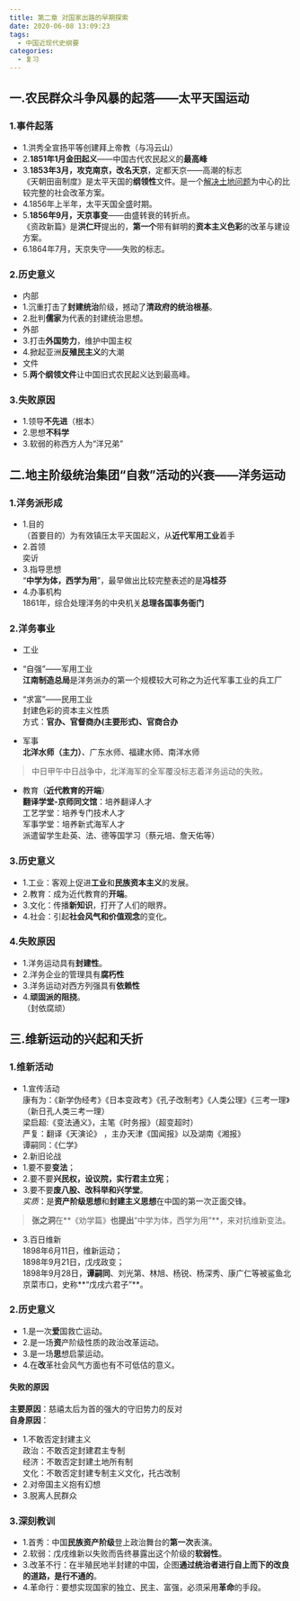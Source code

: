 ```yaml
---
title: 第二章 对国家出路的早期探索
date: 2020-06-08 13:09:23
tags: 
  - 中国近现代史纲要
categories:
  - 复习
---
```

## 一.农民群众斗争风暴的起落——太平天国运动

### 1.事件起落
- 1.洪秀全宣扬平等创建拜上帝教（与冯云山）
- 2.**1851年1月金田起义**——中国古代农民起义的**最高峰**
- 3.**1853年3月，攻克南京，改名天京**，定都天京——高潮的标志   
《天朝田亩制度》是太平天国的**纲领性**文件。是一个<u>解决土地问题</u>为中心的比较完整的社会改革方案。
- 4.1856年上半年，太平天国全盛时期。
- 5.**1856年9月，天京事变**——由盛转衰的转折点。  
《资政新篇》是**洪仁玕**提出的，**第一个**带有鲜明的**资本主义色彩**的改革与建设方案。
- 6.1864年7月，天京失守——失败的标志。
 
### 2.历史意义
- 内部
 - 1.沉重打击了**封建统治**阶级，撼动了**清政府的统治根基**。
 - 2.批判**儒家**为代表的封建统治思想。
- 外部
 - 3.打击**外国势力**，维护中国主权
 - 4.掀起亚洲**反殖民主义**的大潮
- 文件
 - 5.**两个纲领文件**让中国旧式农民起义达到最高峰。
 
### 3.失败原因
- 1.领导**不先进**（根本）
- 2.思想**不科学**
- 3.软弱的称西方人为“洋兄弟”

## 二.地主阶级统治集团“自救”活动的兴衰——洋务运动

### 1.洋务派形成
- 1.目的  
（首要目的）为有效镇压太平天国起义，从**近代军用工业**着手
- 2.首领  
奕䜣
- 3.指导思想  
“**中学为体，西学为用**”，最早做出比较完整表述的是**冯桂芬**
- 4.办事机构  
1861年，综合处理洋务的中央机关**总理各国事务衙门**

### 2.洋务事业
- 工业
 - “自强”——军用工业  
 **江南制造总局**是洋务派办的第一个规模较大可称之为近代军事工业的兵工厂
 - “求富”——民用工业   
封建色彩的资本主义性质  
方式：**官办、官督商办(主要形式)、官商合办** 

- 军事  
**北洋水师（主力）**、广东水师、福建水师、南洋水师


>中日甲午中日战争中，北洋海军的全军覆没标志着洋务运动的失败。

- 教育（**近代教育的开端**）  
**翻译学堂-京师同文馆**：培养翻译人才  
工艺学堂：培养专门技术人才  
军事学堂：培养新式海军人才  
派遣留学生赴英、法、德等国学习（蔡元培、詹天佑等）

### 3.历史意义
- 1.工业：客观上促进**工业**和**民族资本主义**的发展。
- 2.教育：成为近代教育的**开端**。
- 3.文化：传播**新知识**，打开了人们的眼界。
- 4.社会：引起**社会风气和价值观念**的变化。

### 4.失败原因
- 1.洋务运动具有**封建性**。
- 2.洋务企业的管理具有**腐朽性**
- 3.洋务运动对西方列强具有**依赖性**
- 4.**顽固派的阻挠**。  
（封依腐顽）

## 三.维新运动的兴起和夭折
### 1.维新活动
- 1.宣传活动  
康有为：《新学伪经考》《日本变政考》《孔子改制考》《人类公理》《三考一理》（新日孔人类三考一理）    
梁启超:《变法通义》，主笔《时务报》（超变超时）    
严复：翻译《天演论》 ，主办天津《国闻报》以及湖南《湘报》  
谭嗣同：《仁学》
- 2.新旧论战
 - 1.要不要**变法**；
 - 2.要不要**兴民权，设议院，实行君主立宪**；
 - 3.要不要**废八股、改科举和兴学堂**。  
 *实质*：是**资产阶级思想**和**封建主义思想**在中国的第一次正面交锋。


>**张之洞**在**《劝学篇》**也提出**“中学为体，西学为用”**，来对抗维新变法。
- 3.百日维新  
1898年6月11日，维新运动；  
1898年9月21日，戊戌政变；   
1898年9月28日，**谭嗣同**、刘光第、林旭、杨锐、杨深秀、康广仁等被鲨鱼北京菜市口，史称**“戊戌六君子”**。
### 2.历史意义
- 1.是一次**爱**国救亡运动。
- 2.是一场**资**产阶级性质的政治改革运动。
- 3.是一场**思**想启蒙运动。
- 4.在**改**革社会风气方面也有不可低估的意义。

#### 失败的原因
**主要原因**：慈禧太后为首的强大的守旧势力的反对  
**自身原因**：
 - 1.不敢否定封建主义  
 政治：不敢否定封建君主专制  
 经济：不敢否定封建土地所有制  
 文化：不敢否定封建专制主义文化，托古改制
 - 2.对帝国主义抱有幻想
 - 3.脱离人民群众
 
### 3.深刻教训
 - 1.首秀：中国**民族资产阶级**登上政治舞台的**第一次**表演。
 - 2.软弱：戊戌维新以失败而告终暴露出这个阶级的**软弱性**。
 - 3.改革不行：在半殖民地半封建的中国，企图**通过统治者进行自上而下的改良的道路，是行不通的**。
 - 4.革命行：要想实现国家的独立、民主、富强，必须采用**革命**的手段。